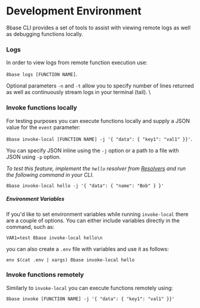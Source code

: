 # Development Environment

8base CLI provides a set of tools to assist with viewing remote logs as well as debugging functions locally.

### Logs

In order to view logs from remote function execution use:

`8base logs [FUNCTION NAME]`.

Optional parameters `-n` and `-t` allow you to specify number of lines returned as well as continuously stream logs in your terminal (tail). \

### Invoke functions locally

For testing purposes you can execute functions locally and supply a JSON value for the `event` parameter:

`8base invoke-local [FUNCTION NAME] -j '{ "data": { "key1": "val1" }}'`.

You can specify JSON inline using the `-j` option or a path to a file with JSON using `-p` option.

_To test this feature, implement the `hello` resolver from_ [_Resolvers_](doc:resolvers) _and run the following command in your CLI._

`8base invoke-local hello -j '{ "data": { "name": "Bob" } }'`

<!--{% hint style="info" %}-->
##### Environment Variables

If you'd like to set environment variables while running `invoke-local` there are a couple of options. You can either include variables directly in the command, such as:

`VAR1=test 8base invoke-local hello\n`

you can also create a `.env` file with variables and use it as follows:

`env $(cat .env | xargs) 8base invoke-local hello`
<!--{% endhint %}-->


### Invoke functions remotely

Similarly to `invoke-local` you can execute functions remotely using:

`8base invoke [FUNCTION NAME] -j '{ "data": { "key1": "val1" }}'`
